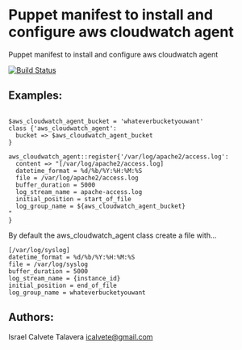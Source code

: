 # Puppet manifest to install and configure aws cloudwatch agent

Puppet manifest to install and configure aws cloudwatch agent

[![Build Status](https://secure.travis-ci.org/icalvete/puppet-aws_cloudwatch_agent.png)](http://travis-ci.org/icalvete/puppet-aws_cloudwatch_agent)

## Examples:

```puppet

$aws_cloudwatch_agent_bucket = 'whateverbucketyouwant'
class {'aws_cloudwatch_agent':
  bucket => $aws_cloudwatch_agent_bucket
}

aws_cloudwatch_agent::register{'/var/log/apache2/access.log':
  content => "[/var/log/apache2/access.log]
  datetime_format = %d/%b/%Y:%H:%M:%S
  file = /var/log/apache2/access.log
  buffer_duration = 5000
  log_stream_name = apache-access.log
  initial_position = start_of_file
  log_group_name = ${aws_cloudwatch_agent_bucket}
"
}

```

By default the aws_cloudwatch_agent class create a file with...

```
[/var/log/syslog]
datetime_format = %d/%b/%Y:%H:%M:%S
file = /var/log/syslog
buffer_duration = 5000
log_stream_name = {instance_id}
initial_position = end_of_file
log_group_name = whateverbucketyouwant
```

## Authors:
 
Israel Calvete Talavera <icalvete@gmail.com>
